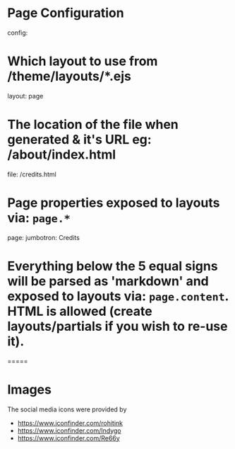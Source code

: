 
# Page Configuration
config: 
  # Which layout to use from /theme/layouts/*.ejs
  layout: page
  # The location of the file when generated & it's URL eg: /about/index.html
  file: /credits.html

# Page properties exposed to layouts via: `page.*`
page: 
  jumbotron: Credits

# Everything below the 5 equal signs will be parsed as 'markdown' and exposed to layouts via: `page.content`. HTML is allowed (create layouts/partials if you wish to re-use it).

=====

# Images 

The social media icons were provided by

- https://www.iconfinder.com/rohitink
- https://www.iconfinder.com/Indygo
- https://www.iconfinder.com/Re66y

